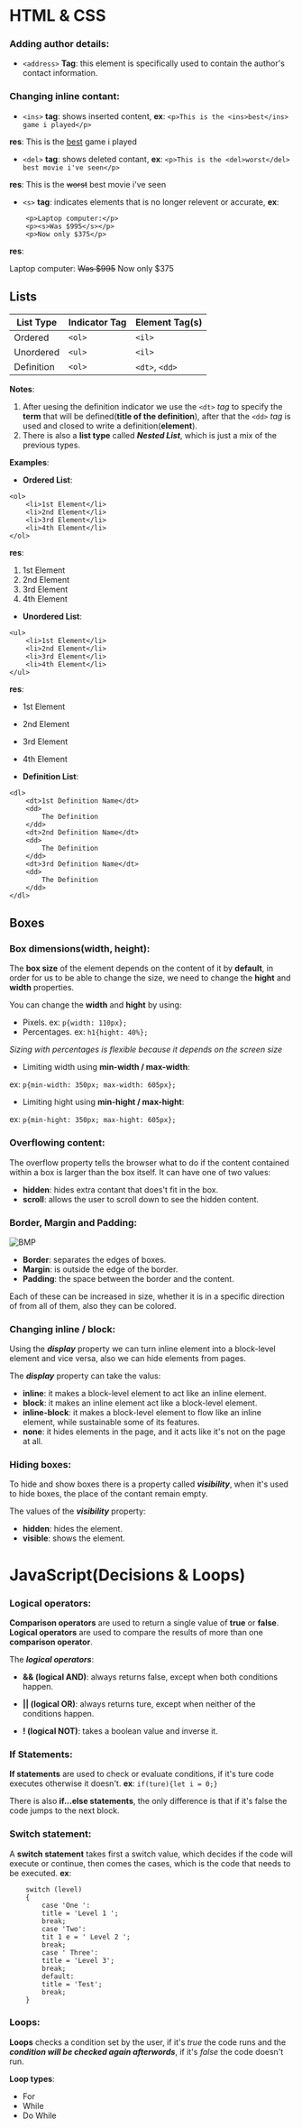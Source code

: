 # HTML & CSS

### Adding author details:
- `<address>` **Tag**: this element is specifically used to contain the author's contact information.

### Changing inline contant:
- `<ins>` **tag**: shows inserted content, 
**ex**: `<p>This is the <ins>best</ins> game i played</p>`

 **res**: This is the <ins>best</ins> game i played
- `<del>` **tag**: shows deleted contant, 
**ex**: `<p>This is the <del>worst</del> best movie i've seen</p>`

**res**: This is the <del>worst</del> best movie i've seen
- `<s>` **tag**: indicates elements that is no longer relevent or accurate, **ex**:

```
    <p>Laptop computer:</p>
    <p><s>Was $995</s></p>
    <p>Now only $375</p>
```
**res**:

Laptop computer:
<s>Was $995</s>
Now only $375

## Lists

|List Type|Indicator Tag|Element Tag(s)|
|---------|-------------|--------------|
|Ordered|`<ol>`|`<il>`|
|Unordered|`<ul>`|`<il>`|
|Definition|`<ol>`|`<dt>`, `<dd>`|

**Notes**:
1. After uesing the definition indicator we use the `<dt>` *tag* to specify the **term** that will be defined(**title of the definition**), after that the `<dd>` *tag* is used and closed to write a definition(**element**).
2. There is also a **list type** called ***Nested List***, which is just a mix of the previous types.

**Examples**:

- **Ordered List**:

```
<ol>
    <li>1st Element</li>
    <li>2nd Element</li>
    <li>3rd Element</li>
    <li>4th Element</li>
</ol>
```
**res**:

1. 1st Element
2. 2nd Element
3. 3rd Element
4. 4th Element

- **Unordered List**:

```
<ul>
    <li>1st Element</li>
    <li>2nd Element</li>
    <li>3rd Element</li>
    <li>4th Element</li>
</ul>
```

**res**:

- 1st Element
- 2nd Element
- 3rd Element
- 4th Element

- **Definition List**:

```
<dl>
    <dt>1st Definition Name</dt>
    <dd>
        The Definition 
    </dd>
    <dt>2nd Definition Name</dt>
    <dd>
        The Definition 
    </dd>
    <dt>3rd Definition Name</dt>
    <dd>
        The Definition 
    </dd>
</dl>
```
## Boxes

### Box dimensions(width, height):
The **box size** of the element depends on the content of it by **default**, in order for us to be able to change the size, we need to change the **hight** and **width** properties. 

You can change the **width** and **hight** by using:
- Pixels. ex: `p{width: 110px};`
- Percentages. ex: `h1{hight: 40%};`

*Sizing with percentages is flexible because it depends on the screen size*

- Limiting width using **min-width / max-width**:

ex: `p{min-width: 350px; max-width: 605px};`

- Limiting hight using **min-hight / max-hight**:

ex: `p{min-hight: 350px; max-hight: 605px};`

### Overflowing content:
The overflow property tells the browser what to do if the content contained within a box is larger than the box itself. It can have one of two values:
- **hidden**: hides extra contant that does't fit in the box.
- **scroll**: allows the user to scroll down to see the hidden content.

### Border, Margin and Padding:
![BMP](https://s1.o7planning.com/en/12495/images/51081143.gif)

- **Border**: separates the edges of boxes.
- **Margin**: is outside the edge of the border.
- **Padding**: the space between the border and the content.

Each of these can be increased in size, whether it is in a specific direction of from all of them, also they can be colored.

### Changing inline / block:
Using the ***display*** property we can turn inline element into a block-level element and vice versa, also we can hide elements from pages.

The ***display*** property can take the valus:
- **inline**: it makes a block-level element to act like an inline element.
- **block**: it makes an inline element act like a block-level element.
- **inline-block**: it makes a block-level element to flow like an inline element, while sustainable some of its features.
- **none**: it hides elements in the page, and it acts like it's not on the page at all.

### Hiding boxes:
To hide and show boxes there is a property called ***visibility***, when it's used to hide boxes, the place of the contant remain empty.

The values of the ***visibility*** property:
- **hidden**: hides the element.
- **visible**: shows the element.

# JavaScript(Decisions & Loops)

### Logical operators:
**Comparison operators** are used to return a single value of **true** or **false**.
**Logical operators** are used to compare the results of more than one **comparison operator**.

The ***logical operators***:
- **&& (logical AND)**: always returns false, except when both conditions happen.

- **|| (logical OR)**: always returns ture, except when neither of the conditions happen.

- **! (logical NOT)**: takes a boolean value and inverse it.

### If Statements:
**If statements** are used to check or evaluate conditions, if it's ture code executes otherwise it doesn't. **ex**: `if(ture){let i = 0;}`

There is also **if...else statements**, the only difference is that if it's false the code jumps to the next block.

### Switch statement:
A **switch statement** takes first a switch value, which decides if the code will execute or continue, then comes the cases, which is the code that needs to be executed. **ex**:

```
    switch (level) 
    {
        case 'One ':
        title = 'Level 1 ';
        break;
        case 'Two':
        tit 1 e = ' Level 2 ';
        break;
        case ' Three':
        title = 'Level 3';
        break;
        default:
        title = 'Test';
        break;
    }
```

### Loops:
**Loops** checks a condition set by the user, if it's *true* the code runs and the ***condition will be checked again afterwords***, if it's *false* the code doesn't run.

**Loop types**:
- For
- While
- Do While

